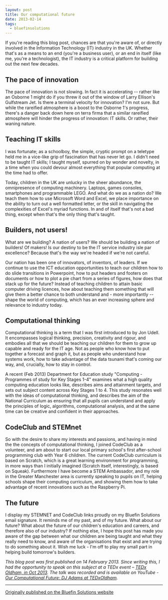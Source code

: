 ```yaml
---
layout: post
title: Our computational future
date: 2013-02-14
tags:
  - bluefinsolutions
---
```


If you're reading this blog post, chances are that you're aware of, or directly involved in the Information Technology (IT) industry in the UK. Whether that's as a means to an end (you're a business user), or an end in itself (like me, you're a technologist), the IT industry is a critical platform for building out the next few decades.

## The pace of innovation

The pace of innovation is not slowing. In fact it is accelerating -- rather like an Osborne 1 might do if you threw it out of the window of Larry Ellison's Gulfstream Jet. Is there a terminal velocity for innovation? I'm not sure. But while the rareified atmosphere is a boost to the Osborne 1's progress, there's a danger back down here on terra firma that a similar rareified atmosphere will hinder the progress of innovation: IT skills. Or rather, their waning nature.

## Teaching IT skills

I was fortunate; as a schoolboy, the simple, cryptic prompt on a teletype held me in a vice-like grip of fascination that has never let go. I didn't need to be taught IT skills; I taught myself, spurred on by wonder and novelty, in a time when you could devour almost everything that popular computing at the time had to offer.

Today, children in the UK are unlucky in the sheer abundance, the omnipresence of computing machinery. Laptops, games consoles, smartphones and programmable LEGO. And what do we as a nation do? We teach them how to use Microsoft Word and Excel, we place importance on the ability to turn out a well formatted letter, or the skill in navigating the complexities of Excel's myriad functions. In and of itself that's not a bad thing, except when that's the only thing that's taught.

## Builders, not users!

What are we building? A nation of users? We should be building a nation of builders! Of makers! Is our destiny to be the IT service industry isle par excellence? Because that's the way we're headed if we're not careful.

Our nation has been one of innovators, of inventors, of leaders. If we continue to use the ICT education opportunities to teach our children how to do slide transitions in Powerpoint, how to put headers and footers on documents or how to plot a pie chart from a series of figures, how does that stack up for the future? Instead of teaching children to attain basic computer driving licences, how about teaching them something that will give them a better chance to both understand and - more importantly -- shape the world of computing, which has an ever increasing sphere and relevance to industry today.

## Computational thinking

Computational thinking is a term that I was first introduced to by Jon Udell. It encompasses logical thinking, precision, creativity and rigour, and embodies all that we should be teaching our children for them to grow up capable and ready for the IT age. Not as people who know how to put together a forecast and graph it, but as people who understand how systems work, how to take advantage of the data tsunami that's coming our way, and, crucially, how to stay in control.

A recent (Feb 2013) Department for Education study "Computing - Programmes of study for Key Stages 1-4" examines what a high quality computing education looks like, describes aims and attainment targets, and sets out subject content across Key Stages 1 to 4. This study resonates well with the ideas of computational thinking, and describes the aim of the National Curriculum as ensuring that all pupils can understand and apply the principles of logic, algorithms, computational analysis, and at the same time can be creative and confident in their approaches.

## CodeClub and STEMnet

So with the desire to share my interests and passions, and having in mind the the concepts of computational thinking, I joined CodeClub as a volunteer, and am about to start our local primary school's first after-school programming club with Year 6 children. The current CodeClub curriculum is based on Scratch, which is a great learning environment for programming, in more ways than I initially imagined (Scratch itself, interestingly, is based on Squeak). Furthermore I have become a STEM Ambassador, and my role in the Greater Manchester area is currently speaking to pupils on IT, helping schools shape their computing curriculum, and showing them how to take advantage of recent innovations such as the Raspberry Pi.

## The future

I display my STEMNET and CodeClub links proudly on my Bluefin Solutions email signature. It reminds me of my past, and of my future. What about our future? What about the future of our children's education and careers, and therefore also of our industry? If nothing else, I hope this post has made you aware of the gap between what our children are being taught and what they really need to know, and aware of the organisations that exist and are trying to do something about it. Wish me luck - I'm off to play my small part in helping build tomorrow's builders.

_This blog post was first published on 14 February 2013. Since writing this, I had the opportunity to speak on this subject at a TEDx event – [TEDx Oldham, in Oct 2013](https://web.archive.org/web/20180227044413/http://www.tedxoldham.com/speakers/dj/). The talk was recorded and is available on YouTube - [Our Computational Future: DJ Adams at TEDxOldham](https://www.youtube.com/watch?v=-gvOCaExeK0)._

---


[Originally published on the Bluefin Solutions website](https://web.archive.org/web/20180227044413/http://www.bluefinsolutions.com/insights/dj-adams/february-2013/our-computational-future)
